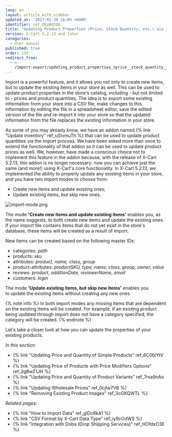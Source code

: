 ```yaml
---
lang: en
layout: article_with_sidebar
updated_at: '2017-01-30 16:05 +0400'
identifier: ref_OEpBdtQ6
title: 'Updating Product Properties (Price, Stock Quantity, etc.) via Import'
version: X-Cart 5.2.13 and later
categories:
  - User manual
published: true
order: 130
redirect_from:
  - >-
    /import-export/updating_product_properties_(price__stock_quantity__etc.)_via_import.html
---
```


Import is a powerful feature, and it allows you not only to create new items, but to update the existing items in your store as well. This can be used to update product properties in the store's catalog, including - but not limited to - prices and product quantities. The idea is to export some existing information from your store into a CSV file, make changes to this information by editing the file in a spreadsheet editor, save the edited version of the file and re-import it into your store so that the updated information from the file replaces the existing information in your store. 

As some of you may already know, we have an addon named {% link "Update inventory" ref_uSIvmuTh %} that can be used to update product quantities via the import process. We have been asked more than once to extend the functionality of that addon so it can be used to update product prices as well. We, however, have made a conscious choice not to implement this feature in the addon because, with the release of X-Cart 5.2.13, this addon is no longer necessary: now you can achieve just the same (and more!) using X-Cart's core functionality. In X-Cart 5.2.13, we implemented the ability to properly update any existing items in your store, and you have two import modes to choose from:

*   Create new items and update existing ones;
*   Update existing items, but skip new ones.

![import-mode.png]({{site.baseurl}}/attachments/ref_OEpBdtQ6/import-mode.png)

The mode **'Create new items and update existing items'** enables you, as the name suggests, to both create new items and update the existing ones. If your import file contains items that do not yet exist in the store's database, these items will be created as a result of import.

New items can be created based on the following master IDs:

*   categories: _path_
*   products: _sku_
*   attributes: _product, name, class, group_
*   product-attributes: _productSKU, type, name, class, group, owner, value_
*   reviews: _product, additionDate, reviewerName, email_
*   customers: _login_

The mode **'Update existing items, but skip new items'** enables you to update the existing items without creating any new ones. 

{% note info %}
In both import modes any missing items that are dependent on the existing items will be created. For example, if an existing product being updated through import does not have a category specified, the category will be created.
{% endnote %}

Let's take a closer look at how you can update the properties of your existing products. 

_In this section:_

*   {% link "Updating Price and Quantity of Simple Products" ref_6C0biYtV %}
*   {% link "Updating Price of Products with Price Modifiers Options" ref_3gBwZ1JH %}
*   {% link "Updating Price and Quantity of Product Variants" ref_7rsa9nAo %}
*   {% link "Updating Wholesale Prices" ref_0cjIw7VB %}
*   {% link "Removing Existing Product Images" ref_3cGKQWTL %}



_Related pages:_

*   {% link "How to Import Data" ref_glDc6kA1 %}
*   {% link "CSV Format by X-Cart Data Type" ref_iy9cOdWS %}
*   {% link "Integration with Doba (Drop Shipping Services)" ref_HOfdxO3E %}
